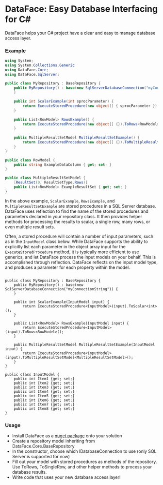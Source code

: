 
# DataFace: Easy Database Interfacing for C# 

DataFace helps your C# project have a clear and easy to manage database access layer.

### Example

```C#
using System;
using System.Collections.Generic
using DataFace.Core;
using DataFace.SqlServer;

public class MyRepository : BaseRepository {
	public MyRepository() : base(new SqlServerDatabaseConnection("myConnectionString")) {
    }
    
    public int ScalarExample(int sprocParameter) {
        return ExecuteStoredProcedure(new object[] { sprocParameter }).ToScalar<int>();
    }
	   
    public List<RowModel> RowsExample() {
        return ExecuteStoredProcedure(new object[] {}).ToRows<RowModel>();
    }
    
    public MultipleResultSetModel MultipleResultSetExample() {
        return ExecuteStoredProcedure(new object[] {}).ToMultipleResultSetModel<MultipleResultSetModel>();
    }
}

public class RowModel {
	public string ExampleDataColumn { get; set; }
}

public class MultipleResultSetModel {
	[ResultSet(0, ResultSetType.Rows)]
	public List<RowModel> ExampleResultSet { get; set; }
}

```
In the above example, ```ScalarExample```, ```RowsExample```, and ```MultipleResultSetExample``` are stored procedures in a SQL Server database.  DataFace uses reflection to find the name of the stored procedures and parameters declared in your repository class.  It then provides helper methods for processing the results to scalar, a single row, many rows, or even multiple result sets.

Often, a stored procedure will contain a number of input parameters, such as in the ```InputModel``` class below.
While DataFace supports the ability to explicitly list each parameter in the object array input for the ```ExecuteStoredProcedure``` method, it is typically more efficient to use generics, and let DataFace process the input models on your behalf.
This is accomplished through reflection. DataFace reflects on the input model type, and produces a parameter for each property within the model.

```

public class MyRepository : BaseRepository {
	public MyRepository() : base(new SqlServerDatabaseConnection("myConnectionString")) {
    }
    
    public int ScalarExample(InputModel input) {
        return ExecuteStoredProcedure<InputModel>(input).ToScalar<int>();
    }
	   
    public List<RowModel> RowsExample(InputModel input) {
        return ExecuteStoredProcedure<InputModel>(input).ToRows<RowModel>();
    }
    
    public MultipleResultSetModel MultipleResultSetExample(InputModel input) {
        return ExecuteStoredProcedure<InputModel>(input).ToMultipleResultSetModel<MultipleResultSetModel>();
    }
}

public class InputModel {
	public int Item1 {get; set;}
	public int Item2 {get; set;}
	public int Item3 {get; set;}
	public int Item4 {get; set;}
	public int Item5 {get; set;}
	public int Item6 {get; set;}
	public int Item7 {get; set;}
	public int Item8 {get; set;}
}

```

### Usage

* Install DataFace as a [nuget package](https://www.nuget.org/packages/DataFace/) onto your solution
* Create a repository model inheriting from DataFace.Core.BaseRepository
* In the constructor, choose which IDatabaseConnection to use (only SQL Server is supported for now)
* Fill out your model with stored procedures as methods of the repository.  Use ToRows, ToSingleRow, and other helper methods to process your database results.
* Write code that uses your new database access layer!


